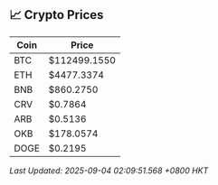 ## 📈 Crypto Prices

| Coin | Price |
| ---- | ----- |
| BTC | $112499.1550 |
| ETH | $4477.3374 |
| BNB | $860.2750 |
| CRV | $0.7864 |
| ARB | $0.5136 |
| OKB | $178.0574 |
| DOGE | $0.2195 |

_Last Updated: 2025-09-04 02:09:51.568 +0800 HKT_